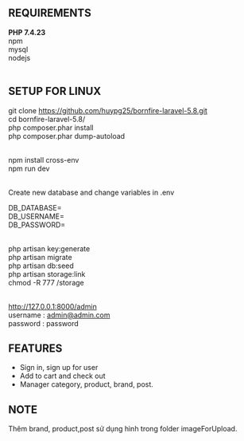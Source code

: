 
## REQUIREMENTS<br>

<strong>PHP 7.4.23 </strong><br>
npm<br>
mysql<br>
nodejs<br><br>





## SETUP FOR LINUX<br>

git clone https://github.com/huypg25/bornfire-laravel-5.8.git<br>
cd bornfire-laravel-5.8/<br>
php composer.phar install<br>
php composer.phar dump-autoload<br><br>

npm install cross-env<br>
npm run dev<br><br>

Create new database and change variables in .env<br>

DB_DATABASE=<br>
DB_USERNAME=<br>
DB_PASSWORD=<br><br>

php artisan key:generate<br>
php artisan migrate<br>
php artisan db:seed<br>
php artisan storage:link<br>
chmod -R 777 /storage <br><br>


http://127.0.0.1:8000/admin<br>
username : admin@admin.com<br>
password : password<br>

## FEATURES<br>
- Sign in, sign up for user
- Add to cart and check out 
- Manager category, product, brand, post.
## NOTE<br>
Thêm brand, product,post sử dụng hình trong folder imageForUpload.

